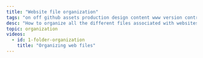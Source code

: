 ```yaml
---
title: "Website file organization"
tags: "on off github assets production design content www version control dropbox invision"
desc: "How to organize all the different files associated with websites."
topic: organization
videos:
  - id: 1-folder-organization
    title: "Organizing web files"
---
```


